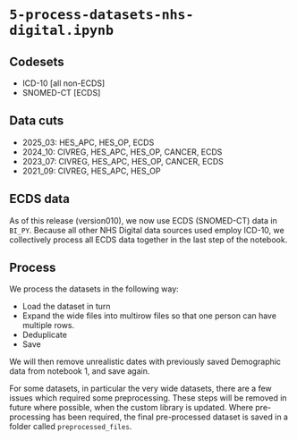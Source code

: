 # `5-process-datasets-nhs-digital.ipynb`

## Codesets
* ICD-10 \[all non-ECDS\]
* SNOMED-CT \[ECDS\]

## Data cuts
* 2025_03: HES_APC, HES_OP, ECDS
* 2024_10: CIVREG, HES_APC, HES_OP, CANCER, ECDS
* 2023_07: CIVREG, HES_APC, HES_OP, CANCER, ECDS
* 2021_09: CIVREG, HES_APC, HES_OP

## ECDS data

As of this release (version010), we now use ECDS (SNOMED-CT) data in `BI_PY`.  Because all other NHS Digital data sources used employ ICD-10, we collectively process all ECDS data together in the last step of the notebook.

## Process

We process the datasets in the following way:

* Load the dataset in turn
* Expand the wide files into multirow files so that one person can have multiple rows.
* Deduplicate
* Save

We will then remove unrealistic dates with previously saved Demographic data from notebook 1, and save again.

For some datasets, in particular the very wide datasets, there are a few issues which required some preprocessing. These steps will be removed in future where possible, when the custom library is updated. Where pre-processing has been required, the final pre-processed dataset is saved in a folder called `preprocessed_files`.
